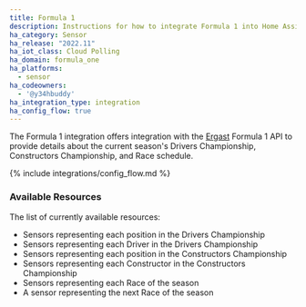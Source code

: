 ```yaml
---
title: Formula 1
description: Instructions for how to integrate Formula 1 into Home Assistant.
ha_category: Sensor
ha_release: "2022.11"
ha_iot_class: Cloud Polling
ha_domain: formula_one
ha_platforms:
  - sensor
ha_codeowners:
  - '@y34hbuddy'
ha_integration_type: integration
ha_config_flow: true
---
```


The Formula 1 integration offers integration with the [Ergast](https://ergast.com/mrd/) Formula 1 API to provide details about the current season's Drivers Championship, Constructors Championship, and Race schedule.

{% include integrations/config_flow.md %}

### Available Resources

The list of currently available resources:

- Sensors representing each position in the Drivers Championship
- Sensors representing each Driver in the Drivers Championship
- Sensors representing each position in the Constructors Championship
- Sensors representing each Constructor in the Constructors Championship
- Sensors representing each Race of the season
- A sensor representing the next Race of the season
